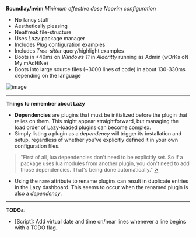 **Roundlay/nvim** _Minimum effective dose Neovim configuration_
- No fancy stuff
- Aesthetically pleasing
- Neatfreak file-structure
- Uses _Lazy_ package manager
- Includes _Plug_ configuration examples
- Includes _Tree-sitter_ query/highlight examples
- Boots in <40ms on _Windows 11_ in _Alacritty_ running as Admin (wOrKs oN My mAcHiNe)
- Boots into large source files (~3000 lines of code) in about 130-330ms depending on the language

![image](https://github.com/Roundlay/nvim/assets/4133752/b5667cd3-62d6-4114-839a-b6f67c89e5e0)

- - -

**Things to remember about Lazy**

- **Dependencies** are plugins that must be initialized before the plugin that relies on them. This might appear straightforward, but managing the load order of Lazy-loaded plugins can become complex.
- Simply listing a plugin as a _dependency_ will trigger its installation and setup, regardless of whether you've explicitly defined it in your own configuration files.
> "First of all, lua dependencies don't need to be explicitly set. So if a package uses lua modules from another plugin, you don't need to add those dependencies. That's being done automatically." [↗](https://github.com/folke/lazy.nvim/discussions/611#discussioncomment-5175400)
- Using the `name` attribute to rename plugins can result in duplicate entries in the Lazy dashboard. This seems to occur when the renamed plugin is also a _dependency_.

- - -

**TODOs:**

- [Script]: Add virtual date and time on/near lines whenever a line begins with a TODO flag.

